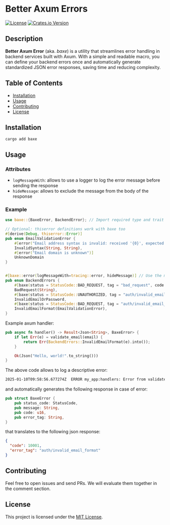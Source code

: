 # Better Axum Errors

[![License](https://img.shields.io/badge/license-MIT-blue.svg)](LICENSE)
[![Crates.io Version](https://img.shields.io/crates/v/baxe)](https://crates.io/crates/baxe)

## Description

**Better Axum Error** (aka. _baxe_) is a utility that streamlines error handling in backend services built with Axum. With a simple and readable macro, you can define your backend errors once and automatically generate standardized JSON error responses, saving time and reducing complexity.

## Table of Contents

- [Installation](#installation)
- [Usage](#usage)
- [Contributing](#contributing)
- [License](#license)

## Installation

```
cargo add baxe
```

## Usage

### Attributes

 * `logMessageWith`: allows to use a logger to log the error message before sending the response
 * `hideMessage`: allows to exclude the message from the body of the response

### Example

```rust
use baxe::{BaxeError, BackendError}; // Import required type and trait

// Optional: thiserror definitions work with baxe too 
#[derive(Debug, thiserror::Error)]
pub enum EmailValidationError {
    #[error("Email address syntax is invalid: received '{0}', expected value matching '{1}'")]
    InvalidSyntax(String, String),
    #[error("Email domain is unknown")]
    UnknownDomain
}


#[baxe::error(logMessageWith=tracing::error, hideMessage)] // Use the macro to define your errors
pub enum BackendErrors {
    #[baxe(status = StatusCode::BAD_REQUEST, tag = "bad_request", code = 400, message = "Bad request: {0}")]
    BadRequest(String),
    #[baxe(status = StatusCode::UNAUTHORIZED, tag = "auth/invalid_email_or_password", code = 10_000, message = "Invalid email or password")]
    InvalidEmailOrPassword,
    #[baxe(status = StatusCode::BAD_REQUEST, tag = "auth/invalid_email_format", code = 10_001, message = "Invalid email format: {0}")]
    InvalidEmailFormat(EmailValidationError),
}
```

Example axum handler:

```rust
pub async fn handler() -> Result<Json<String>, BaxeError> {
    if let Err(e) = validate_email(email) {
        return Err(BackendErrors::InvalidEmailFormat(e).into());
    }

    Ok(Json("Hello, world!".to_string()))
}
```

The above code allows to log a descriptive error:

```bash
2025-01-10T09:58:56.677274Z  ERROR my_app:handlers: Error from validate_email(): Invalid email format: Email address syntax is invalid: received 'example.com', expected value matching '^[^@]+@[^@]+\.[^@]+$'"
```

and automatically generates the following response in case of error:

```rust
pub struct BaxeError {
    pub status_code: StatusCode,
    pub message: String,
    pub code: u16,
    pub error_tag: String,
}
```

that translates to the following json response:

```json
{
  "code": 10001,
  "error_tag": "auth/invalid_email_format"
}
```

## Contributing

Feel free to open issues and send PRs. We will evaluate them together in the comment section.

## License

This project is licensed under the [MIT License](LICENSE).
